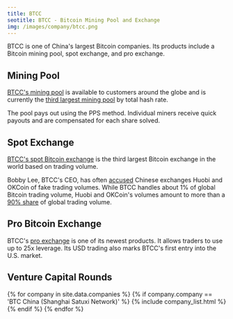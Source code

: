 ```yaml
---
title: BTCC
seotitle: BTCC - Bitcoin Mining Pool and Exchange
img: /images/company/btcc.png
---
```

BTCC is one of China's largest Bitcoin companies. Its products include a Bitcoin mining pool, spot exchange, and pro exchange. 

## Mining Pool

[BTCC's mining pool](https://pool.btcc.com/) is available to customers around the globe and is currently the [third largest mining pool](https://www.bitcoinmining.com/bitcoin-mining-pools/) by total hash rate. 

The pool pays out using the PPS method. Individual miners receive quick payouts and are compensated for each share solved. 

## Spot Exchange

[BTCC's spot Bitcoin exchange](https://exchange.btcc.com/) is the third largest Bitcoin exchange in the world based on trading volume. 

Bobby Lee, BTCC's CEO, has often [accused](http://www.coindesk.com/reality-chinese-trading-volumes/) Chinese exchanges Huobi and OKCoin of fake trading volumes. While BTCC handles about 1% of global Bitcoin trading volume, Huobi and OKCoin's volumes amount to more than a [90% share](http://data.bitcoinity.org/markets/volume/30d?c=e&t=a) of global trading volume. 

## Pro Bitcoin Exchange

BTCC's [pro exchange](https://pro.btcc.com/) is one of its newest products. It allows traders to use up to 25x leverage. Its USD trading also marks BTCC's first entry into the U.S. market.

## Venture Capital Rounds

{% for company in site.data.companies %}
{% if company.company == 'BTC China (Shanghai Satuxi Network)' %}
{% include company_list.html %}
{% endif %}
{% endfor %}